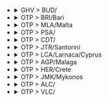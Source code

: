 
- <details><summary>GHV > BUD/</summary>

  |TOTAL_PRICE|STAY_DAYS|FROM>TO|DATE|PRICE|TO>FROM|DATE|PRICE|
  |---|---|---|---|---|---|---|---|
  |120.0|2|GHV > BUD/|2025-05-14|49.0|BUD/ > GHV|2025-05-16|71.0|
  |126.0|2|GHV > BUD/|2025-06-16|49.0|BUD/ > GHV|2025-06-18|77.0|
  |126.0|2|GHV > BUD/|2025-06-18|49.0|BUD/ > GHV|2025-06-20|77.0|
  |142.0|2|GHV > BUD/|2025-06-11|71.0|BUD/ > GHV|2025-06-13|71.0|
  |144.0|2|GHV > BUD/|2025-05-21|49.0|BUD/ > GHV|2025-05-23|95.0|
  |144.0|2|GHV > BUD/|2025-06-02|49.0|BUD/ > GHV|2025-06-04|95.0|
  |156.0|2|GHV > BUD/|2025-06-30|49.0|BUD/ > GHV|2025-07-02|107.0|
  |166.0|2|GHV > BUD/|2025-07-09|49.0|BUD/ > GHV|2025-07-11|117.0|
  |184.0|2|GHV > BUD/|2025-05-07|49.0|BUD/ > GHV|2025-05-09|135.0|
  |184.0|2|GHV > BUD/|2025-05-28|49.0|BUD/ > GHV|2025-05-30|135.0|
  |186.0|2|GHV > BUD/|2025-06-23|49.0|BUD/ > GHV|2025-06-25|137.0|
  |186.0|2|GHV > BUD/|2025-06-25|49.0|BUD/ > GHV|2025-06-27|137.0|
  |186.0|2|GHV > BUD/|2025-07-16|49.0|BUD/ > GHV|2025-07-18|137.0|
  |190.0|2|GHV > BUD/|2025-05-19|119.0|BUD/ > GHV|2025-05-21|71.0|
  |206.0|2|GHV > BUD/|2025-05-26|135.0|BUD/ > GHV|2025-05-28|71.0|
  |206.0|2|GHV > BUD/|2025-07-02|49.0|BUD/ > GHV|2025-07-04|157.0|
  |206.0|2|GHV > BUD/|2025-07-23|49.0|BUD/ > GHV|2025-07-25|157.0|
  |214.0|2|GHV > BUD/|2025-04-07|137.0|BUD/ > GHV|2025-04-09|77.0|
  |236.0|2|GHV > BUD/|2025-07-07|49.0|BUD/ > GHV|2025-07-09|187.0|
  |254.0|2|GHV > BUD/|2025-04-30|119.0|BUD/ > GHV|2025-05-02|135.0|
  |254.0|2|GHV > BUD/|2025-07-21|117.0|BUD/ > GHV|2025-07-23|137.0|
  |256.0|2|GHV > BUD/|2025-04-09|49.0|BUD/ > GHV|2025-04-11|207.0|
  |270.0|2|GHV > BUD/|2025-05-12|199.0|BUD/ > GHV|2025-05-14|71.0|
  |284.0|2|GHV > BUD/|2025-07-14|207.0|BUD/ > GHV|2025-07-16|77.0|
  |307.0|2|GHV > BUD/|2025-04-28|236.0|BUD/ > GHV|2025-04-30|71.0|
  |374.0|2|GHV > BUD/|2025-07-28|187.0|BUD/ > GHV|2025-07-30|187.0|
  |406.0|2|GHV > BUD/|2025-06-09|335.0|BUD/ > GHV|2025-06-11|71.0|
  |416.0|2|GHV > BUD/|2025-04-14|49.0|BUD/ > GHV|2025-04-16|367.0|
  |416.0|2|GHV > BUD/|2025-04-16|49.0|BUD/ > GHV|2025-04-18|367.0|
  |424.0|2|GHV > BUD/|2025-04-21|317.0|BUD/ > GHV|2025-04-23|107.0|
  |466.0|2|GHV > BUD/|2025-06-04|49.0|BUD/ > GHV|2025-06-06|417.0|
  |494.0|2|GHV > BUD/|2025-04-23|287.0|BUD/ > GHV|2025-04-25|207.0|
  |494.0|2|GHV > BUD/|2025-05-05|335.0|BUD/ > GHV|2025-05-07|159.0|

  </details>

- <details><summary>OTP > BRI/Bari</summary>

  |TOTAL_PRICE|STAY_DAYS|FROM>TO|DATE|PRICE|TO>FROM|DATE|PRICE|
  |---|---|---|---|---|---|---|---|
  |222.0|1|OTP > BRI/Bari|2025-05-07|119.0|BRI/Bari > OTP|2025-05-08|103.0|
  |238.0|2|OTP > BRI/Bari|2025-05-06|135.0|BRI/Bari > OTP|2025-05-08|103.0|
  |254.0|2|OTP > BRI/Bari|2025-05-13|119.0|BRI/Bari > OTP|2025-05-15|135.0|
  |254.0|2|OTP > BRI/Bari|2025-06-11|135.0|BRI/Bari > OTP|2025-06-13|119.0|
  |262.0|2|OTP > BRI/Bari|2025-05-22|159.0|BRI/Bari > OTP|2025-05-24|103.0|
  |264.0|2|OTP > BRI/Bari|2025-06-01|215.0|BRI/Bari > OTP|2025-06-03|49.0|
  |278.0|1|OTP > BRI/Bari|2025-05-19|159.0|BRI/Bari > OTP|2025-05-20|119.0|
  |278.0|2|OTP > BRI/Bari|2025-05-25|159.0|BRI/Bari > OTP|2025-05-27|119.0|
  |278.0|2|OTP > BRI/Bari|2025-06-03|175.0|BRI/Bari > OTP|2025-06-05|103.0|
  |294.0|1|OTP > BRI/Bari|2025-04-08|107.0|BRI/Bari > OTP|2025-04-09|187.0|
  |294.0|1|OTP > BRI/Bari|2025-05-06|135.0|BRI/Bari > OTP|2025-05-07|159.0|
  |294.0|2|OTP > BRI/Bari|2025-05-11|159.0|BRI/Bari > OTP|2025-05-13|135.0|
  |294.0|1|OTP > BRI/Bari|2025-05-12|159.0|BRI/Bari > OTP|2025-05-13|135.0|
  |294.0|1|OTP > BRI/Bari|2025-05-13|119.0|BRI/Bari > OTP|2025-05-14|175.0|
  |294.0|2|OTP > BRI/Bari|2025-05-27|159.0|BRI/Bari > OTP|2025-05-29|135.0|
  |294.0|1|OTP > BRI/Bari|2025-06-12|175.0|BRI/Bari > OTP|2025-06-13|119.0|
  |294.0|2|OTP > BRI/Bari|2025-06-12|175.0|BRI/Bari > OTP|2025-06-14|119.0|
  |310.0|1|OTP > BRI/Bari|2025-05-14|175.0|BRI/Bari > OTP|2025-05-15|135.0|
  |310.0|1|OTP > BRI/Bari|2025-05-28|175.0|BRI/Bari > OTP|2025-05-29|135.0|
  |310.0|1|OTP > BRI/Bari|2025-06-10|135.0|BRI/Bari > OTP|2025-06-11|175.0|
  |314.0|2|OTP > BRI/Bari|2025-06-17|237.0|BRI/Bari > OTP|2025-06-19|77.0|
  |314.0|1|OTP > BRI/Bari|2025-06-18|237.0|BRI/Bari > OTP|2025-06-19|77.0|
  |318.0|1|OTP > BRI/Bari|2025-05-16|199.0|BRI/Bari > OTP|2025-05-17|119.0|
  |318.0|2|OTP > BRI/Bari|2025-05-19|159.0|BRI/Bari > OTP|2025-05-21|159.0|
  |318.0|1|OTP > BRI/Bari|2025-05-20|159.0|BRI/Bari > OTP|2025-05-21|159.0|
  |318.0|1|OTP > BRI/Bari|2025-05-26|199.0|BRI/Bari > OTP|2025-05-27|119.0|
  |334.0|2|OTP > BRI/Bari|2025-05-10|135.0|BRI/Bari > OTP|2025-05-12|199.0|
  |334.0|2|OTP > BRI/Bari|2025-05-12|159.0|BRI/Bari > OTP|2025-05-14|175.0|
  |334.0|2|OTP > BRI/Bari|2025-05-14|175.0|BRI/Bari > OTP|2025-05-16|159.0|
  |334.0|2|OTP > BRI/Bari|2025-05-18|215.0|BRI/Bari > OTP|2025-05-20|119.0|
  |334.0|1|OTP > BRI/Bari|2025-05-22|159.0|BRI/Bari > OTP|2025-05-23|175.0|
  |334.0|1|OTP > BRI/Bari|2025-05-25|159.0|BRI/Bari > OTP|2025-05-26|175.0|
  |334.0|2|OTP > BRI/Bari|2025-06-05|199.0|BRI/Bari > OTP|2025-06-07|135.0|
  |334.0|2|OTP > BRI/Bari|2025-06-10|135.0|BRI/Bari > OTP|2025-06-12|199.0|
  |334.0|1|OTP > BRI/Bari|2025-06-11|135.0|BRI/Bari > OTP|2025-06-12|199.0|
  |344.0|2|OTP > BRI/Bari|2025-04-08|107.0|BRI/Bari > OTP|2025-04-10|237.0|
  |358.0|2|OTP > BRI/Bari|2025-05-07|119.0|BRI/Bari > OTP|2025-05-09|239.0|
  |358.0|1|OTP > BRI/Bari|2025-05-11|159.0|BRI/Bari > OTP|2025-05-12|199.0|
  |358.0|2|OTP > BRI/Bari|2025-05-17|199.0|BRI/Bari > OTP|2025-05-19|159.0|
  |358.0|2|OTP > BRI/Bari|2025-05-20|159.0|BRI/Bari > OTP|2025-05-22|199.0|
  |374.0|1|OTP > BRI/Bari|2025-05-18|215.0|BRI/Bari > OTP|2025-05-19|159.0|
  |374.0|1|OTP > BRI/Bari|2025-06-17|237.0|BRI/Bari > OTP|2025-06-18|137.0|
  |374.0|2|OTP > BRI/Bari|2025-06-18|237.0|BRI/Bari > OTP|2025-06-20|137.0|
  |390.0|2|OTP > BRI/Bari|2025-05-31|215.0|BRI/Bari > OTP|2025-06-02|175.0|
  |390.0|1|OTP > BRI/Bari|2025-06-01|215.0|BRI/Bari > OTP|2025-06-02|175.0|
  |390.0|1|OTP > BRI/Bari|2025-06-03|175.0|BRI/Bari > OTP|2025-06-04|215.0|
  |393.0|1|OTP > BRI/Bari|2025-06-04|290.0|BRI/Bari > OTP|2025-06-05|103.0|
  |394.0|2|OTP > BRI/Bari|2025-07-13|107.0|BRI/Bari > OTP|2025-07-15|287.0|
  |394.0|1|OTP > BRI/Bari|2025-07-16|107.0|BRI/Bari > OTP|2025-07-17|287.0|
  |398.0|1|OTP > BRI/Bari|2025-05-27|159.0|BRI/Bari > OTP|2025-05-28|239.0|
  |404.0|2|OTP > BRI/Bari|2025-07-10|117.0|BRI/Bari > OTP|2025-07-12|287.0|
  |409.0|2|OTP > BRI/Bari|2025-05-15|290.0|BRI/Bari > OTP|2025-05-17|119.0|
  |414.0|2|OTP > BRI/Bari|2025-05-21|239.0|BRI/Bari > OTP|2025-05-23|175.0|
  |414.0|2|OTP > BRI/Bari|2025-05-24|239.0|BRI/Bari > OTP|2025-05-26|175.0|
  |414.0|1|OTP > BRI/Bari|2025-05-30|215.0|BRI/Bari > OTP|2025-05-31|199.0|
  |414.0|2|OTP > BRI/Bari|2025-05-30|215.0|BRI/Bari > OTP|2025-06-01|199.0|
  |414.0|1|OTP > BRI/Bari|2025-05-31|215.0|BRI/Bari > OTP|2025-06-01|199.0|
  |414.0|1|OTP > BRI/Bari|2025-06-07|175.0|BRI/Bari > OTP|2025-06-08|239.0|
  |414.0|2|OTP > BRI/Bari|2025-06-08|199.0|BRI/Bari > OTP|2025-06-10|215.0|
  |414.0|2|OTP > BRI/Bari|2025-06-09|239.0|BRI/Bari > OTP|2025-06-11|175.0|
  |424.0|1|OTP > BRI/Bari|2025-04-15|107.0|BRI/Bari > OTP|2025-04-16|317.0|
  |424.0|1|OTP > BRI/Bari|2025-06-19|287.0|BRI/Bari > OTP|2025-06-20|137.0|
  |424.0|1|OTP > BRI/Bari|2025-07-23|107.0|BRI/Bari > OTP|2025-07-24|317.0|
  |434.0|2|OTP > BRI/Bari|2025-07-20|117.0|BRI/Bari > OTP|2025-07-22|317.0|
  |434.0|1|OTP > BRI/Bari|2025-07-22|117.0|BRI/Bari > OTP|2025-07-23|317.0|
  |434.0|2|OTP > BRI/Bari|2025-07-22|117.0|BRI/Bari > OTP|2025-07-24|317.0|
  |434.0|2|OTP > BRI/Bari|2025-07-29|117.0|BRI/Bari > OTP|2025-07-31|317.0|
  |438.0|1|OTP > BRI/Bari|2025-05-21|239.0|BRI/Bari > OTP|2025-05-22|199.0|
  |438.0|1|OTP > BRI/Bari|2025-05-23|335.0|BRI/Bari > OTP|2025-05-24|103.0|
  |438.0|2|OTP > BRI/Bari|2025-05-26|199.0|BRI/Bari > OTP|2025-05-28|239.0|
  |438.0|1|OTP > BRI/Bari|2025-06-05|199.0|BRI/Bari > OTP|2025-06-06|239.0|
  |444.0|2|OTP > BRI/Bari|2025-04-07|257.0|BRI/Bari > OTP|2025-04-09|187.0|
  |444.0|1|OTP > BRI/Bari|2025-04-09|207.0|BRI/Bari > OTP|2025-04-10|237.0|
  |444.0|2|OTP > BRI/Bari|2025-07-03|157.0|BRI/Bari > OTP|2025-07-05|287.0|
  |449.0|1|OTP > BRI/Bari|2025-05-15|290.0|BRI/Bari > OTP|2025-05-16|159.0|
  |452.0|2|OTP > BRI/Bari|2025-06-14|215.0|BRI/Bari > OTP|2025-06-16|237.0|
  |454.0|2|OTP > BRI/Bari|2025-05-04|335.0|BRI/Bari > OTP|2025-05-06|119.0|
  |454.0|1|OTP > BRI/Bari|2025-05-05|335.0|BRI/Bari > OTP|2025-05-06|119.0|
  |454.0|1|OTP > BRI/Bari|2025-05-24|239.0|BRI/Bari > OTP|2025-05-25|215.0|
  |454.0|1|OTP > BRI/Bari|2025-06-09|239.0|BRI/Bari > OTP|2025-06-10|215.0|
  |454.0|2|OTP > BRI/Bari|2025-07-24|137.0|BRI/Bari > OTP|2025-07-26|317.0|
  |464.0|1|OTP > BRI/Bari|2025-04-07|257.0|BRI/Bari > OTP|2025-04-08|207.0|
  |472.0|2|OTP > BRI/Bari|2025-06-15|335.0|BRI/Bari > OTP|2025-06-17|137.0|
  |474.0|1|OTP > BRI/Bari|2025-07-15|187.0|BRI/Bari > OTP|2025-07-16|287.0|
  |474.0|2|OTP > BRI/Bari|2025-07-15|187.0|BRI/Bari > OTP|2025-07-17|287.0|
  |484.0|1|OTP > BRI/Bari|2025-06-23|367.0|BRI/Bari > OTP|2025-06-24|117.0|
  |484.0|1|OTP > BRI/Bari|2025-07-20|117.0|BRI/Bari > OTP|2025-07-21|367.0|
  |494.0|2|OTP > BRI/Bari|2025-04-09|207.0|BRI/Bari > OTP|2025-04-11|287.0|
  |494.0|2|OTP > BRI/Bari|2025-05-05|335.0|BRI/Bari > OTP|2025-05-07|159.0|
  |494.0|2|OTP > BRI/Bari|2025-06-24|257.0|BRI/Bari > OTP|2025-06-26|237.0|
  |504.0|1|OTP > BRI/Bari|2025-04-12|187.0|BRI/Bari > OTP|2025-04-13|317.0|
  |505.0|2|OTP > BRI/Bari|2025-05-08|290.0|BRI/Bari > OTP|2025-05-10|215.0|
  |505.0|1|OTP > BRI/Bari|2025-05-09|290.0|BRI/Bari > OTP|2025-05-10|215.0|
  |505.0|1|OTP > BRI/Bari|2025-06-14|215.0|BRI/Bari > OTP|2025-06-15|290.0|
  |510.0|1|OTP > BRI/Bari|2025-04-28|335.0|BRI/Bari > OTP|2025-04-29|175.0|
  |514.0|1|OTP > BRI/Bari|2025-06-24|257.0|BRI/Bari > OTP|2025-06-25|257.0|
  |515.0|1|OTP > BRI/Bari|2025-05-10|135.0|BRI/Bari > OTP|2025-05-11|380.0|
  |524.0|2|OTP > BRI/Bari|2025-04-06|317.0|BRI/Bari > OTP|2025-04-08|207.0|
  |524.0|2|OTP > BRI/Bari|2025-04-13|207.0|BRI/Bari > OTP|2025-04-15|317.0|
  |524.0|1|OTP > BRI/Bari|2025-04-14|207.0|BRI/Bari > OTP|2025-04-15|317.0|
  |524.0|2|OTP > BRI/Bari|2025-04-14|207.0|BRI/Bari > OTP|2025-04-16|317.0|
  |524.0|2|OTP > BRI/Bari|2025-04-15|107.0|BRI/Bari > OTP|2025-04-17|417.0|
  |524.0|2|OTP > BRI/Bari|2025-06-19|287.0|BRI/Bari > OTP|2025-06-21|237.0|
  |524.0|1|OTP > BRI/Bari|2025-06-25|287.0|BRI/Bari > OTP|2025-06-26|237.0|
  |524.0|1|OTP > BRI/Bari|2025-06-27|237.0|BRI/Bari > OTP|2025-06-28|287.0|
  |524.0|1|OTP > BRI/Bari|2025-07-04|237.0|BRI/Bari > OTP|2025-07-05|287.0|
  |524.0|2|OTP > BRI/Bari|2025-07-06|237.0|BRI/Bari > OTP|2025-07-08|287.0|
  |524.0|1|OTP > BRI/Bari|2025-07-07|237.0|BRI/Bari > OTP|2025-07-08|287.0|
  |524.0|1|OTP > BRI/Bari|2025-07-08|157.0|BRI/Bari > OTP|2025-07-09|367.0|
  |524.0|1|OTP > BRI/Bari|2025-07-09|107.0|BRI/Bari > OTP|2025-07-10|417.0|
  |524.0|1|OTP > BRI/Bari|2025-07-11|237.0|BRI/Bari > OTP|2025-07-12|287.0|
  |524.0|2|OTP > BRI/Bari|2025-07-19|157.0|BRI/Bari > OTP|2025-07-21|367.0|
  |524.0|2|OTP > BRI/Bari|2025-07-23|107.0|BRI/Bari > OTP|2025-07-25|417.0|
  |524.0|1|OTP > BRI/Bari|2025-07-25|207.0|BRI/Bari > OTP|2025-07-26|317.0|
  |524.0|2|OTP > BRI/Bari|2025-07-27|107.0|BRI/Bari > OTP|2025-07-29|417.0|
  |529.0|1|OTP > BRI/Bari|2025-04-29|290.0|BRI/Bari > OTP|2025-04-30|239.0|
  |529.0|1|OTP > BRI/Bari|2025-05-08|290.0|BRI/Bari > OTP|2025-05-09|239.0|
  |529.0|2|OTP > BRI/Bari|2025-06-04|290.0|BRI/Bari > OTP|2025-06-06|239.0|
  |534.0|2|OTP > BRI/Bari|2025-05-16|199.0|BRI/Bari > OTP|2025-05-18|335.0|
  |534.0|1|OTP > BRI/Bari|2025-05-17|199.0|BRI/Bari > OTP|2025-05-18|335.0|
  |534.0|2|OTP > BRI/Bari|2025-05-29|335.0|BRI/Bari > OTP|2025-05-31|199.0|
  |534.0|1|OTP > BRI/Bari|2025-07-28|117.0|BRI/Bari > OTP|2025-07-29|417.0|
  |534.0|2|OTP > BRI/Bari|2025-07-28|117.0|BRI/Bari > OTP|2025-07-30|417.0|
  |534.0|1|OTP > BRI/Bari|2025-07-29|117.0|BRI/Bari > OTP|2025-07-30|417.0|
  |544.0|2|OTP > BRI/Bari|2025-04-10|287.0|BRI/Bari > OTP|2025-04-12|257.0|
  |544.0|2|OTP > BRI/Bari|2025-06-26|257.0|BRI/Bari > OTP|2025-06-28|287.0|
  |550.0|2|OTP > BRI/Bari|2025-05-23|335.0|BRI/Bari > OTP|2025-05-25|215.0|
  |554.0|2|OTP > BRI/Bari|2025-04-12|187.0|BRI/Bari > OTP|2025-04-14|367.0|
  |554.0|1|OTP > BRI/Bari|2025-06-16|417.0|BRI/Bari > OTP|2025-06-17|137.0|
  |554.0|2|OTP > BRI/Bari|2025-06-16|417.0|BRI/Bari > OTP|2025-06-18|137.0|
  |554.0|1|OTP > BRI/Bari|2025-07-24|137.0|BRI/Bari > OTP|2025-07-25|417.0|
  |555.0|2|OTP > BRI/Bari|2025-05-28|175.0|BRI/Bari > OTP|2025-05-30|380.0|
  |560.0|1|OTP > BRI/Bari|2025-06-06|425.0|BRI/Bari > OTP|2025-06-07|135.0|
  |572.0|1|OTP > BRI/Bari|2025-06-15|335.0|BRI/Bari > OTP|2025-06-16|237.0|
  |574.0|1|OTP > BRI/Bari|2025-04-10|287.0|BRI/Bari > OTP|2025-04-11|287.0|
  |574.0|1|OTP > BRI/Bari|2025-04-11|317.0|BRI/Bari > OTP|2025-04-12|257.0|
  |574.0|1|OTP > BRI/Bari|2025-04-13|207.0|BRI/Bari > OTP|2025-04-14|367.0|
  |574.0|2|OTP > BRI/Bari|2025-04-28|335.0|BRI/Bari > OTP|2025-04-30|239.0|
  |574.0|1|OTP > BRI/Bari|2025-06-26|257.0|BRI/Bari > OTP|2025-06-27|317.0|
  |574.0|2|OTP > BRI/Bari|2025-07-08|157.0|BRI/Bari > OTP|2025-07-10|417.0|
  |574.0|2|OTP > BRI/Bari|2025-07-09|107.0|BRI/Bari > OTP|2025-07-11|467.0|
  |574.0|1|OTP > BRI/Bari|2025-07-14|287.0|BRI/Bari > OTP|2025-07-15|287.0|
  |574.0|2|OTP > BRI/Bari|2025-07-14|287.0|BRI/Bari > OTP|2025-07-16|287.0|
  |574.0|2|OTP > BRI/Bari|2025-07-25|207.0|BRI/Bari > OTP|2025-07-27|367.0|
  |580.0|2|OTP > BRI/Bari|2025-05-03|290.0|BRI/Bari > OTP|2025-05-05|290.0|
  |584.0|2|OTP > BRI/Bari|2025-06-22|467.0|BRI/Bari > OTP|2025-06-24|117.0|
  |584.0|1|OTP > BRI/Bari|2025-07-10|117.0|BRI/Bari > OTP|2025-07-11|467.0|
  |600.0|2|OTP > BRI/Bari|2025-06-07|175.0|BRI/Bari > OTP|2025-06-09|425.0|

  </details>

- <details><summary>OTP > MLA/Malta</summary>

  |TOTAL_PRICE|STAY_DAYS|FROM>TO|DATE|PRICE|TO>FROM|DATE|PRICE|
  |---|---|---|---|---|---|---|---|
  |254.0|2|OTP > MLA/Malta|2025-06-02|119.0|MLA/Malta > OTP|2025-06-04|135.0|
  |318.0|2|OTP > MLA/Malta|2025-06-09|103.0|MLA/Malta > OTP|2025-06-11|215.0|
  |324.0|2|OTP > MLA/Malta|2025-04-07|117.0|MLA/Malta > OTP|2025-04-09|207.0|
  |374.0|2|OTP > MLA/Malta|2025-05-26|159.0|MLA/Malta > OTP|2025-05-28|215.0|
  |385.0|2|OTP > MLA/Malta|2025-05-19|95.0|MLA/Malta > OTP|2025-05-21|290.0|
  |393.0|2|OTP > MLA/Malta|2025-05-28|103.0|MLA/Malta > OTP|2025-05-30|290.0|
  |414.0|2|OTP > MLA/Malta|2025-05-14|175.0|MLA/Malta > OTP|2025-05-16|239.0|
  |444.0|2|OTP > MLA/Malta|2025-06-16|157.0|MLA/Malta > OTP|2025-06-18|287.0|
  |474.0|2|OTP > MLA/Malta|2025-06-23|317.0|MLA/Malta > OTP|2025-06-25|157.0|
  |489.0|2|OTP > MLA/Malta|2025-05-05|290.0|MLA/Malta > OTP|2025-05-07|199.0|
  |494.0|2|OTP > MLA/Malta|2025-04-09|77.0|MLA/Malta > OTP|2025-04-11|417.0|
  |499.0|2|OTP > MLA/Malta|2025-05-12|119.0|MLA/Malta > OTP|2025-05-14|380.0|
  |554.0|2|OTP > MLA/Malta|2025-07-07|137.0|MLA/Malta > OTP|2025-07-09|417.0|
  |584.0|2|OTP > MLA/Malta|2025-04-28|425.0|MLA/Malta > OTP|2025-04-30|159.0|

  </details>

- <details><summary>OTP > PSA/</summary>

  |TOTAL_PRICE|STAY_DAYS|FROM>TO|DATE|PRICE|TO>FROM|DATE|PRICE|
  |---|---|---|---|---|---|---|---|
  |344.0|1|OTP > PSA/|2025-07-12|137.0|PSA/ > OTP|2025-07-13|207.0|
  |344.0|2|OTP > PSA/|2025-07-22|137.0|PSA/ > OTP|2025-07-24|207.0|
  |374.0|2|OTP > PSA/|2025-07-20|117.0|PSA/ > OTP|2025-07-22|257.0|
  |394.0|2|OTP > PSA/|2025-06-17|237.0|PSA/ > OTP|2025-06-19|157.0|
  |444.0|2|OTP > PSA/|2025-06-19|187.0|PSA/ > OTP|2025-06-21|257.0|
  |444.0|2|OTP > PSA/|2025-07-08|187.0|PSA/ > OTP|2025-07-10|257.0|
  |444.0|2|OTP > PSA/|2025-07-13|157.0|PSA/ > OTP|2025-07-15|287.0|
  |474.0|2|OTP > PSA/|2025-07-15|157.0|PSA/ > OTP|2025-07-17|317.0|
  |484.0|2|OTP > PSA/|2025-07-17|117.0|PSA/ > OTP|2025-07-19|367.0|
  |494.0|2|OTP > PSA/|2025-07-01|237.0|PSA/ > OTP|2025-07-03|257.0|
  |504.0|2|OTP > PSA/|2025-06-24|367.0|PSA/ > OTP|2025-06-26|137.0|
  |554.0|2|OTP > PSA/|2025-07-03|237.0|PSA/ > OTP|2025-07-05|317.0|
  |554.0|2|OTP > PSA/|2025-07-24|137.0|PSA/ > OTP|2025-07-26|417.0|
  |554.0|2|OTP > PSA/|2025-07-29|237.0|PSA/ > OTP|2025-07-31|317.0|
  |574.0|2|OTP > PSA/|2025-07-27|107.0|PSA/ > OTP|2025-07-29|467.0|

  </details>

- <details><summary>OTP > CDT/</summary>

  |TOTAL_PRICE|STAY_DAYS|FROM>TO|DATE|PRICE|TO>FROM|DATE|PRICE|
  |---|---|---|---|---|---|---|---|
  |374.0|2|OTP > CDT/|2025-05-07|175.0|CDT/ > OTP|2025-05-09|199.0|
  |454.0|2|OTP > CDT/|2025-05-19|215.0|CDT/ > OTP|2025-05-21|239.0|
  |478.0|2|OTP > CDT/|2025-05-05|263.0|CDT/ > OTP|2025-05-07|215.0|
  |478.0|2|OTP > CDT/|2025-05-21|215.0|CDT/ > OTP|2025-05-23|263.0|
  |518.0|2|OTP > CDT/|2025-05-14|215.0|CDT/ > OTP|2025-05-16|303.0|
  |566.0|2|OTP > CDT/|2025-05-26|303.0|CDT/ > OTP|2025-05-28|263.0|
  |566.0|2|OTP > CDT/|2025-06-02|303.0|CDT/ > OTP|2025-06-04|263.0|
  |579.0|2|OTP > CDT/|2025-06-09|199.0|CDT/ > OTP|2025-06-11|380.0|

  </details>

- <details><summary>OTP > JTR/Santorini</summary>

  |TOTAL_PRICE|STAY_DAYS|FROM>TO|DATE|PRICE|TO>FROM|DATE|PRICE|
  |---|---|---|---|---|---|---|---|
  |394.0|1|OTP > JTR/Santorini|2025-06-22|257.0|JTR/Santorini > OTP|2025-06-23|137.0|
  |424.0|2|OTP > JTR/Santorini|2025-06-30|237.0|JTR/Santorini > OTP|2025-07-02|187.0|
  |444.0|2|OTP > JTR/Santorini|2025-06-18|367.0|JTR/Santorini > OTP|2025-06-20|77.0|
  |474.0|2|OTP > JTR/Santorini|2025-06-20|367.0|JTR/Santorini > OTP|2025-06-22|107.0|
  |494.0|2|OTP > JTR/Santorini|2025-06-23|237.0|JTR/Santorini > OTP|2025-06-25|257.0|
  |494.0|2|OTP > JTR/Santorini|2025-06-25|237.0|JTR/Santorini > OTP|2025-06-27|257.0|
  |494.0|2|OTP > JTR/Santorini|2025-07-04|287.0|JTR/Santorini > OTP|2025-07-06|207.0|
  |494.0|2|OTP > JTR/Santorini|2025-07-14|257.0|JTR/Santorini > OTP|2025-07-16|237.0|
  |514.0|2|OTP > JTR/Santorini|2025-07-02|257.0|JTR/Santorini > OTP|2025-07-04|257.0|
  |544.0|2|OTP > JTR/Santorini|2025-06-27|287.0|JTR/Santorini > OTP|2025-06-29|257.0|

  </details>

- <details><summary>OTP > LCA/Larnaca/Cyprus</summary>

  |TOTAL_PRICE|STAY_DAYS|FROM>TO|DATE|PRICE|TO>FROM|DATE|PRICE|
  |---|---|---|---|---|---|---|---|
  |414.0|2|OTP > LCA/Larnaca/Cyprus|2025-05-19|215.0|LCA/Larnaca/Cyprus > OTP|2025-05-21|199.0|
  |414.0|1|OTP > LCA/Larnaca/Cyprus|2025-05-21|175.0|LCA/Larnaca/Cyprus > OTP|2025-05-22|239.0|
  |414.0|1|OTP > LCA/Larnaca/Cyprus|2025-05-28|215.0|LCA/Larnaca/Cyprus > OTP|2025-05-29|199.0|
  |425.0|1|OTP > LCA/Larnaca/Cyprus|2025-05-07|290.0|LCA/Larnaca/Cyprus > OTP|2025-05-08|135.0|
  |478.0|1|OTP > LCA/Larnaca/Cyprus|2025-05-15|239.0|LCA/Larnaca/Cyprus > OTP|2025-05-16|239.0|
  |505.0|2|OTP > LCA/Larnaca/Cyprus|2025-05-26|290.0|LCA/Larnaca/Cyprus > OTP|2025-05-28|215.0|
  |505.0|2|OTP > LCA/Larnaca/Cyprus|2025-05-28|215.0|LCA/Larnaca/Cyprus > OTP|2025-05-30|290.0|
  |510.0|2|OTP > LCA/Larnaca/Cyprus|2025-05-12|175.0|LCA/Larnaca/Cyprus > OTP|2025-05-14|335.0|
  |510.0|2|OTP > LCA/Larnaca/Cyprus|2025-05-21|175.0|LCA/Larnaca/Cyprus > OTP|2025-05-23|335.0|
  |529.0|1|OTP > LCA/Larnaca/Cyprus|2025-05-08|239.0|LCA/Larnaca/Cyprus > OTP|2025-05-09|290.0|
  |529.0|1|OTP > LCA/Larnaca/Cyprus|2025-05-29|239.0|LCA/Larnaca/Cyprus > OTP|2025-05-30|290.0|
  |534.0|1|OTP > LCA/Larnaca/Cyprus|2025-05-18|199.0|LCA/Larnaca/Cyprus > OTP|2025-05-19|335.0|
  |574.0|2|OTP > LCA/Larnaca/Cyprus|2025-05-09|239.0|LCA/Larnaca/Cyprus > OTP|2025-05-11|335.0|
  |574.0|1|OTP > LCA/Larnaca/Cyprus|2025-05-25|239.0|LCA/Larnaca/Cyprus > OTP|2025-05-26|335.0|
  |574.0|2|OTP > LCA/Larnaca/Cyprus|2025-06-04|335.0|LCA/Larnaca/Cyprus > OTP|2025-06-06|239.0|
  |574.0|1|OTP > LCA/Larnaca/Cyprus|2025-06-05|335.0|LCA/Larnaca/Cyprus > OTP|2025-06-06|239.0|
  |580.0|2|OTP > LCA/Larnaca/Cyprus|2025-05-07|290.0|LCA/Larnaca/Cyprus > OTP|2025-05-09|290.0|
  |580.0|2|OTP > LCA/Larnaca/Cyprus|2025-06-02|290.0|LCA/Larnaca/Cyprus > OTP|2025-06-04|290.0|
  |595.0|1|OTP > LCA/Larnaca/Cyprus|2025-05-11|215.0|LCA/Larnaca/Cyprus > OTP|2025-05-12|380.0|

  </details>

- <details><summary>OTP > AGP/Malaga</summary>

  |TOTAL_PRICE|STAY_DAYS|FROM>TO|DATE|PRICE|TO>FROM|DATE|PRICE|
  |---|---|---|---|---|---|---|---|
  |454.0|1|OTP > AGP/Malaga|2025-05-19|239.0|AGP/Malaga > OTP|2025-05-20|215.0|
  |524.0|1|OTP > AGP/Malaga|2025-04-08|157.0|AGP/Malaga > OTP|2025-04-09|367.0|
  |542.0|1|OTP > AGP/Malaga|2025-05-26|239.0|AGP/Malaga > OTP|2025-05-27|303.0|
  |566.0|2|OTP > AGP/Malaga|2025-05-14|303.0|AGP/Malaga > OTP|2025-05-16|263.0|
  |579.0|1|OTP > AGP/Malaga|2025-06-03|199.0|AGP/Malaga > OTP|2025-06-04|380.0|
  |579.0|2|OTP > AGP/Malaga|2025-06-03|199.0|AGP/Malaga > OTP|2025-06-05|380.0|
  |595.0|2|OTP > AGP/Malaga|2025-06-02|215.0|AGP/Malaga > OTP|2025-06-04|380.0|
  |595.0|1|OTP > AGP/Malaga|2025-06-04|215.0|AGP/Malaga > OTP|2025-06-05|380.0|

  </details>

- <details><summary>OTP > HER/Crete</summary>

  |TOTAL_PRICE|STAY_DAYS|FROM>TO|DATE|PRICE|TO>FROM|DATE|PRICE|
  |---|---|---|---|---|---|---|---|
  |484.0|1|OTP > HER/Crete|2025-06-17|367.0|HER/Crete > OTP|2025-06-18|117.0|
  |484.0|2|OTP > HER/Crete|2025-06-17|367.0|HER/Crete > OTP|2025-06-19|117.0|
  |494.0|2|OTP > HER/Crete|2025-06-24|257.0|HER/Crete > OTP|2025-06-26|237.0|
  |534.0|2|OTP > HER/Crete|2025-07-17|117.0|HER/Crete > OTP|2025-07-19|417.0|
  |554.0|1|OTP > HER/Crete|2025-06-25|317.0|HER/Crete > OTP|2025-06-26|237.0|
  |574.0|1|OTP > HER/Crete|2025-06-24|257.0|HER/Crete > OTP|2025-06-25|317.0|
  |584.0|1|OTP > HER/Crete|2025-06-19|467.0|HER/Crete > OTP|2025-06-20|117.0|
  |584.0|2|OTP > HER/Crete|2025-06-19|467.0|HER/Crete > OTP|2025-06-21|117.0|

  </details>

- <details><summary>OTP > JMK/Mykonos</summary>

  |TOTAL_PRICE|STAY_DAYS|FROM>TO|DATE|PRICE|TO>FROM|DATE|PRICE|
  |---|---|---|---|---|---|---|---|
  |574.0|2|OTP > JMK/Mykonos|2025-07-11|207.0|JMK/Mykonos > OTP|2025-07-13|367.0|

  </details>

- <details><summary>OTP > ALC/</summary>

  |TOTAL_PRICE|STAY_DAYS|FROM>TO|DATE|PRICE|TO>FROM|DATE|PRICE|
  |---|---|---|---|---|---|---|---|
  |580.0|1|OTP > ALC/|2025-05-27|290.0|ALC/ > OTP|2025-05-28|290.0|

  </details>

- <details><summary>OTP > VLC/</summary>

  |TOTAL_PRICE|STAY_DAYS|FROM>TO|DATE|PRICE|TO>FROM|DATE|PRICE|
  |---|---|---|---|---|---|---|---|
  |580.0|1|OTP > VLC/|2025-06-04|290.0|VLC/ > OTP|2025-06-05|290.0|

  </details>
